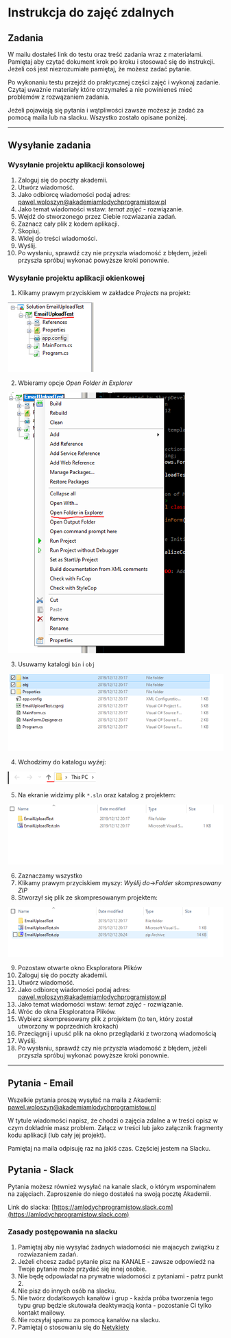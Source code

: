 # Instrukcja do zajęć zdalnych

## Zadania

W mailu dostałeś link do testu oraz treść zadania wraz z materiałami. Pamiętaj aby czytać dokument krok po kroku i stosować się do instrukcji. Jeżeli coś jest niezrozumiałe pamiętaj, że możesz zadać pytanie.

Po wykonaniu testu przejdź do praktycznej części zajęć i wykonaj zadanie. Czytaj uważnie materiały które otrzymałeś a nie powinieneś mieć problemów z rozwązaniem zadania.

Jeżeli pojawiają się pytania i wątpliwości zawsze możesz je zadać za pomocą maila lub na slacku. Wszystko zostało opisane poniżej.

---

## Wysyłanie zadania

### Wysyłanie projektu aplikacji konsolowej

1. Zaloguj się do poczty akademii.
2. Utwórz wiadomość.
3. Jako odbiorcę wiadomości podaj adres: <pawel.woloszyn@akademiamlodychprogramistow.pl>
4. Jako temat wiadomości wstaw: *temat zajęć* - rozwiązanie.
5. Wejdź do stworzonego przez Ciebie rozwiazania zadań.
6. Zaznacz cały plik z kodem aplikacji.
7. Skopiuj.
8. Wklej do treści wiadomości.
9. Wyślij.
10. Po wysłaniu, sprawdź czy nie przyszła wiadomość z błędem, jeżeli przyszła spróbuj wykonać powyższe kroki ponownie.

### Wysyłanie projektu aplikacji okienkowej

1. Klikamy prawym przyciskiem w zakładce *Projects* na projekt:

![Projekt](Grafiki/screen1.png)

2. Wbieramy opcje *Open Folder in Explorer*

![Projekt](Grafiki/screen2.png)

3. Usuwamy katalogi `bin` i `obj`

![Projekt](Grafiki/screen3.png)

4. Wchodzimy do katalogu *wyżej*:

![Projekt](Grafiki/screen4.png)

5. Na ekranie widzimy plik `*.sln` oraz katalog z projektem:

![Projekt](Grafiki/screen5.png)

6. Zaznaczamy wszystko
7. Klikamy prawym przyciskiem myszy: *Wyślij do*->*Folder skompresowany ZIP*
8. Stworzył się plik ze skompresowanym projektem:

![Projekt](Grafiki/screen6.png)

9. Pozostaw otwarte okno Eksploratora Plików
10. Zaloguj się do poczty akademii.
11. Utwórz wiadomość.
12. Jako odbiorcę wiadomości podaj adres: <pawel.woloszyn@akademiamlodychprogramistow.pl>
13. Jako temat wiadomości wstaw: *temat zajęć* - rozwiązanie.
14. Wróc do okna Eksploratora Plików.
15. Wybierz skompresowany plik z projektem (to ten, który został utworzony w poprzednich krokach)
16. Przeciągnij i upuść plik na okno przeglądarki z tworzoną wiadomością
17. Wyślij.
18. Po wysłaniu, sprawdź czy nie przyszła wiadomość z błędem, jeżeli przyszła spróbuj wykonać powyższe kroki ponownie.

---

## Pytania - Email

Wszelkie pytania proszę wysyłać na maila z Akademii: <pawel.woloszyn@akademiamlodychprogramistow.pl>

W tytule wiadomości napisz, że chodzi o zajęcia zdalne a w treści opisz w czym dokładnie masz problem. Załącz w treści lub jako załącznik fragmenty kodu aplikacji (lub cały jej projekt). 

Pamiętaj na maila odpisuję raz na jakiś czas. Częściej jestem na Slacku.

## Pytania - Slack

Pytania możesz również wysyłać na kanale slack, o którym wspominałem na zajęciach. Zaproszenie do niego dostałeś na swoją pocztę Akademii. 

Link do slacka: [https://amlodychprogramistow.slack.com](https://amlodychprogramistow.slack.com)

### Zasady postępowania na slacku
1. Pamiętaj aby nie wysyłać żadnych wiadomości nie majacych związku z rozwiazaniem zadań.
2. Jeżeli chcesz zadać pytanie pisz na KANALE - zawsze odpowiedź na Twoje pytanie może przydać się innej osobie.
3. Nie będę odpowiadał na prywatne wiadomości z pytaniami - patrz punkt 2.
4. Nie pisz do innych osób na slacku.
5. Nie twórz dodatkowych kanałów i grup - każda próba tworzenia tego typu grup będzie skutowała deaktywacją konta - pozostanie Ci tylko kontakt mailowy.
6. Nie rozsyłaj spamu za pomocą kanałów na slacku.
7. Pamiętaj o stosowaniu się do [Netykiety](https://fundacja.orange.pl/blog/wpis/netykieta)
